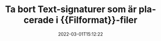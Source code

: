 ---
############################# Static ############################
layout: "auto-gen-signature"
date: 2022-03-01T15:12:22
draft: false
operation: Delete
signaturetype: Text
fileformat: Doc
productName: .NET
lang: sv
productCode: net
otherformats: pdf doc docx docm dot dotm dotx odt ott rtf xls xlsx xlsm xlsb csv ods ots xltx xltm ppt pptx pps ppsx odp otp potx potm pptm ppsm
breadcrumb: Put Text signature on Doc for C#

############################# Head ############################
head_title: "Ta bort Text-signaturer från Doc-filer via C#"
head_description: "Radering av specifika Text-signaturer från signerade Doc-dokument kan enkelt utföras med kort .NET-kod."

############################# Header ############################
title: "Ta bort Text-signaturer som är placerade i {{Filformat}}-filer"
description: "Ta bort olika Text-signaturer från {{Filformat}}-dokument. Att ta bort Text-signaturer kräver enkel C#-kod."
bg_image: "https://cms.admin.containerize.com/templates/aspose/App_Themes/V3/images/bg/header1.png"
bg_overlay: false
button:
    enable: true

############################# SubMenu ############################
submenu:
    enable: true

    left:
        img_alt: "GroupDocs.Signature for .NET"
        image: "https://cms.admin.containerize.com/templates/groupdocs/images/product-logos/90x90-noborder/groupdocs-signature-net.png"
        product: "GroupDocs.Signature"
        platform: ".NET"



############################# About ############################
about:
    enable: true
    title: "Få information om GroupDocs.Signature for .NET API-funktioner"
    content: |
        [GroupDocs.Signature for .NET](https://products.groupdocs.com/signature/net/) API ger många sätt att behandla dina dokument med elektroniska signaturer. Digitala signaturer som texter, bilder, digitala certifikat, streckkoder, QR-koder, stämplar eller metadata finns tillgängliga. Kunder har möjlighet att lägga till, ta bort, uppdatera, verifiera eller söka digitala signaturer i PDF-filer, MS Word-dokument, MS Excel-arbetsböcker, MS PowerPoint-presentationer, Adobe Photoshop-filer och olika bildformat. Ett stort antal användbara funktioner och inställningar tillhandahålls.
    

############################# Steps ############################
steps:
    enable: true
    title_left: "Hur man tar bort Text-signaturer från ditt {{Filformat}}-dokument"
    content_left: |
        [GroupDocs.Signature for .NET](https://products.groupdocs.com/signature/net/) tillhandahåller användbar funktion för att rensa {{Filformat}} dokument från Text signaturer med några rader kod.
        
        * Först, instansiera signaturobjekt som skickar sökvägen till ditt dokument som en konstruktorparameter.
        * Skapa sedan ett lämpligt signaturobjekt och ställ in dess unika identifierare.
        * Efter det, åberopa Delete-metoden som skickar signaturobjekt som måste tas bort.
        * Slutligen resultat av processdrift.

    title_right: "Systemkrav"
    content_right: |
        GroupDocs.Signature for .NET stöds på alla större plattformar och operativsystem. Innan du kör koden nedan, se till att du har följande förutsättningar installerade på ditt system.

        * Operativsystem: Microsoft Windows, Linux, MacOS
        * Utvecklingsmiljöer: Microsoft Visual Studio, Xamarin, MonoDevelop
        * Frameworks: .NET Framework, .NET Standard, .NET Core, Mono
        * Ladda ner den senaste versionen av GroupDocs.Signature for .NET från [Nuget](https://www.nuget.org/packages/groupdocs.signature)
         
    code: |
        ```csharp    
                
        // Set up input Doc file
        string filePath = "input.doc";

        // Instantiate Signature for input file
        using (GroupDocs.Signature.Signature signature = new GroupDocs.Signature.Signature(filePath))
        {
                // Id of signature which is supposed to be deleted
                // such Id may be obtained as result of search operation
                string id = "ff988ab1-7403-4c8d-8db7-f2a56b9f8530";

                // provide signature features to delete
                // set up particular signature id
                TextSignature signatureToDelete = new TextSignature(id);

                // delete signature
                bool deleteResult = signature.Delete(signatureToDelete);

                // process deletion result
                if (deleteResult)
                {
                    Console.WriteLine("Signature was deleted successfully!");
                }
        }
        ```

############################# Demos ############################
demos:
    enable: true
    title: "Signering med Text signaturer Live Demo"
    content: |
       Lägg till olika elektroniska signaturer i filen Doc just nu genom att besöka webbplatsen [GroupDocs.Signature App](https://products.groupdocs.app/signature/family).          

############################# More Formats ############################
more_formats:
    enable: true
    title: "Ta bort dina Text-signaturer med C#"
    content: |
        "Radering av e-signaturer som lagts till i olika dokumentformat. Ta bort signaturer snabbt utan extra kod."
    format: 
       
       
back_to_top:
    enable: true
---